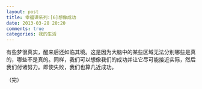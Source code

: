 ```yaml
---
layout: post
title: 幸福课系列:[6]想像成功
date: 2013-03-28 20:20
comments: true
categories: 我的生活
---
```

有些梦很真实，醒来后还如临其境。这是因为大脑中的某些区域无法分别哪些是真的，哪些不是真的。同样，我们可以想像我们的成功并让它尽可能接近实际，然后我们付诸努力。即使失败，我们也算几近成功。

（完）
